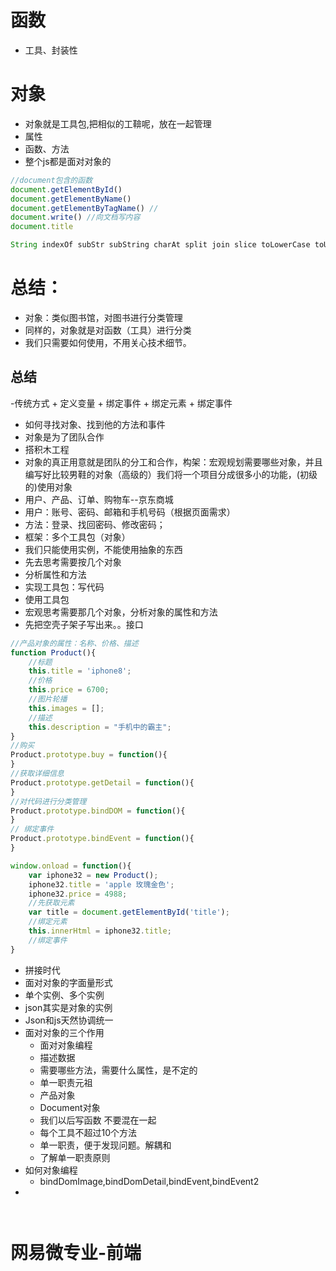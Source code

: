 # 函数
- 工具、封装性

# 对象
- 对象就是工具包,把相似的工鞥呢，放在一起管理
- 属性
- 函数、方法
- 整个js都是面对对象的
```javascript
//document包含的函数
document.getElementById() 
document.getElementByName()
document.getElementByTagName() //
document.write() //向文档写内容
document.title

```


```javascript
String indexOf subStr subString charAt split join slice toLowerCase toUpperCase
```

# 总结：
- 对象：类似图书馆，对图书进行分类管理
- 同样的，对象就是对函数（工具）进行分类
- 我们只需要如何使用，不用关心技术细节。


## 总结
-传统方式
    + 定义变量
    + 绑定事件
    + 绑定元素
    + 绑定事件

- 如何寻找对象、找到他的方法和事件
- 对象是为了团队合作
- 搭积木工程
- 对象的真正用意就是团队的分工和合作，构架：宏观规划需要哪些对象，并且编写好比较男鞋的对象（高级的）我们将一个项目分成很多小的功能，(初级的)使用对象
- 用户、产品、订单、购物车--京东商城
- 用户：账号、密码、邮箱和手机号码（根据页面需求）
- 方法：登录、找回密码、修改密码；
- 框架：多个工具包（对象）
- 我们只能使用实例，不能使用抽象的东西
- 先去思考需要按几个对象
- 分析属性和方法
- 实现工具包：写代码
- 使用工具包
- 宏观思考需要那几个对象，分析对象的属性和方法
- 先把空壳子架子写出来。。接口

```javascript
//产品对象的属性：名称、价格、描述
function Product(){
    //标题
    this.title = 'iphone8';
    //价格
    this.price = 6700;
    //图片轮播
    this.images = [];
    //描述
    this.description = "手机中的霸主";
}
//购买
Product.prototype.buy = function(){
}
//获取详细信息
Product.prototype.getDetail = function(){
}
//对代码进行分类管理
Product.prototype.bindDOM = function(){
}
// 绑定事件
Product.prototype.bindEvent = function(){
}

window.onload = function(){
    var iphone32 = new Product();
    iphone32.title = 'apple 玫瑰金色';
    iphone32.price = 4988;
    //先获取元素
    var title = document.getElementById('title');
    //绑定元素
    this.innerHtml = iphone32.title;
    //绑定事件
}
```

- 拼接时代
- 面对对象的字面量形式
- 单个实例、多个实例
- json其实是对象的实例
- Json和js天然协调统一
- 面对对象的三个作用
    + 面对对象编程
    + 描述数据
    + 需要哪些方法，需要什么属性，是不定的
    + 单一职责元祖
    + 产品对象
    + Document对象
    + 我们以后写函数 不要混在一起
    + 每个工具不超过10个方法
    + 单一职责，便于发现问题。解耦和
    + 了解单一职责原则
- 如何对象编程
    + bindDomImage,bindDomDetail,bindEvent,bindEvent2
- 
``` 
    
```

# 网易微专业-前端
